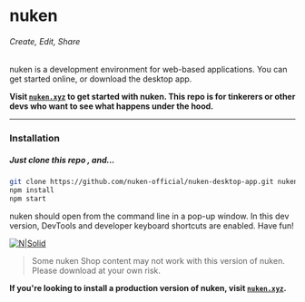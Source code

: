 # nuken 
###### Create, Edit, Share

nuken is a development environment for web-based applications. You can get started online, or download the desktop app.

**Visit [``nuken.xyz``](http://nuken.xyz/) to get started with nuken. This repo is for tinkerers or other devs who want to see what happens under the hood.**

-------
### Installation
##### Just clone this repo , and...
[]()
```sh
git clone https://github.com/nuken-official/nuken-desktop-app.git nuken
npm install
npm start
```
nuken should open from the command line in a pop-up window. In this dev version, DevTools and developer keyboard shortcuts are enabled. Have fun!

[![N|Solid](https://nuken.xyz/images/editor.png)](https://nodesource.com/products/nsolid)

>Some nuken Shop content may not work with this version of nuken. Please download at your own risk.

**If you're looking to install a production version of nuken, visit [``nuken.xyz``](http://nuken.xyz/).**
